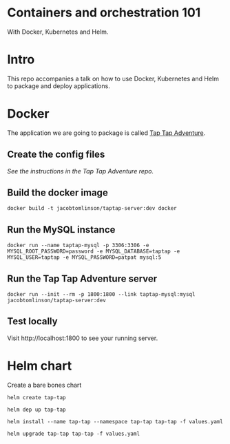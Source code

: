 # Containers and orchestration 101
With Docker, Kubernetes and Helm.

# Intro

This repo accompanies a talk on how to use Docker, Kubernetes and Helm to package and deploy applications.

# Docker

The application we are going to package is called [Tap Tap Adventure](https://github.com/Tach-Yon/Tap-Tap-Adventure).

## Create the config files

_See the instructions in the Tap Tap Adventure repo._

## Build the docker image
```
docker build -t jacobtomlinson/taptap-server:dev docker
```

## Run the MySQL instance
```
docker run --name taptap-mysql -p 3306:3306 -e MYSQL_ROOT_PASSWORD=password -e MYSQL_DATABASE=taptap -e MYSQL_USER=taptap -e MYSQL_PASSWORD=patpat mysql:5
```

## Run the Tap Tap Adventure server
```
docker run --init --rm -p 1800:1800 --link taptap-mysql:mysql jacobtomlinson/taptap-server:dev
```

## Test locally

Visit http://localhost:1800 to see your running server.


# Helm chart

Create a bare bones chart

```
helm create tap-tap
```

```
helm dep up tap-tap
```

```
helm install --name tap-tap --namespace tap-tap tap-tap -f values.yaml
```

```
helm upgrade tap-tap tap-tap -f values.yaml
```
